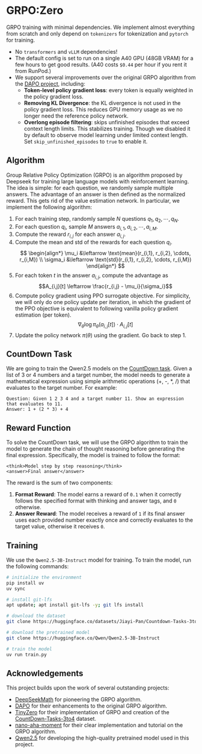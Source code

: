 # GRPO:Zero

GRPO training with minimal dependencies. We implement almost everything from scratch and only depend on `tokenizers` for tokenization and `pytorch` for training. 
- No `transformers` and `vLLM` dependencies! 
- The default config is set to run on a single A40 GPU (48GB VRAM) for a few hours to get good results. (A40 costs `$0.44` per hour if you rent it from RunPod.)
- We support several improvements over the original GRPO algorithm from the [DAPO project](https://arxiv.org/abs/2503.14476), including:
    - **Token-level policy gradient loss**: every token is equally weighted in the policy gradient loss.
    - **Removing KL Divergence**: the KL divergence is not used in the policy gradient loss. This reduces GPU memory usage as we no longer need the reference policy network.
    - **Overlong episode filtering**: skips unfinished episodes that exceed context length limits. This stabilizes training. Though we disabled it by default to observe model learning under limited context length. Set `skip_unfinished_episodes` to `true` to enable it.

## Algorithm 

Group Relative Policy Optimization (GRPO) is an algorithm proposed by Deepseek for training large language models with reinforcement learning. The idea is simple: for each question, we randomly sample multiple answers. The advantage of an answer is then defined as the normalized reward. This gets rid of the value estimation network. In particular, we implement the following algorithm:

1. For each training step, randomly sample $N$ questions $q_1, q_2, \cdots, q_N$.
2. For each question $q_i$, sample $M$ answers $a_{i,1}, a_{i,2}, \cdots, a_{i,M}$.
3. Compute the reward $r_{i,j}$ for each answer $a_{i,j}$.
4. Compute the mean and std of the rewards for each question $q_i$.
$$
\begin{align*}
\mu_i &\leftarrow \text{mean}(r_{i,1}, r_{i,2}, \cdots, r_{i,M}) \\
\sigma_i &\leftarrow \text{std}(r_{i,1}, r_{i,2}, \cdots, r_{i,M})
\end{align*}
$$
5. For each token $t$ in the answer $a_{i,j}$, compute the advantage as $$A_{i,j}[t] \leftarrow \frac{r_{i,j} - \mu_i}{\sigma_i}$$
6. Compute policy gradient using PPO surrogate objective. For simplicity, we will only do one policy update per iteration, in which the gradient of the PPO objective is equivalent to following vanilla policy gradient estimation (per token).
$$
\nabla_\theta \log \pi_\theta(a_{i,j}[t]) \cdot A_{i,j}[t]
$$
7. Update the policy network $\pi(\theta)$ using the gradient. Go back to step 1.

## CountDown Task

We are going to train the Qwen2.5 models on the [CountDown task](https://huggingface.co/datasets/Jiayi-Pan/Countdown-Tasks-3to4). Given a list of 3 or 4 numbers and a target number, the model needs to generate a mathematical expression using simple arithmetic operations (+, -, *, /) that evaluates to the target number. For example:

```
Question: Given 1 2 3 4 and a target number 11. Show an expression that evaluates to 11.
Answer: 1 + (2 * 3) + 4
```

## Reward Function

To solve the CountDown task, we will use the GRPO algorithm to train the model to generate the chain of thought reasoning before generating the final expression. Specifically, the model is trained to follow the format:

```
<think>Model step by step reasoning</think>
<answer>Final answer</answer>
```

The reward is the sum of two components:

1. **Format Reward**: The model earns a reward of `0.1` when it correctly follows the specified format with thinking and answer tags, and `0` otherwise.
2. **Answer Reward**: The model receives a reward of `1` if its final answer uses each provided number exactly once and correctly evaluates to the target value, otherwise it receives `0`.


## Training

We use the `Qwen2.5-3B-Instruct` model for training. To train the model, run the following commands:

```bash
# initialize the environment
pip install uv
uv sync

# install git-lfs
apt update; apt install git-lfs -y; git lfs install

# download the dataset
git clone https://huggingface.co/datasets/Jiayi-Pan/Countdown-Tasks-3to4

# download the pretrained model
git clone https://huggingface.co/Qwen/Qwen2.5-3B-Instruct

# train the model
uv run train.py
```
## Acknowledgements

This project builds upon the work of several outstanding projects:

- [DeepSeekMath](https://arxiv.org/abs/2402.03300) for pioneering the GRPO algorithm.
- [DAPO](https://arxiv.org/abs/2503.14476) for their enhancements to the original GRPO algorithm.
- [TinyZero](https://github.com/Jiayi-Pan/TinyZero) for their implementation of GRPO and creation of the [CountDown-Tasks-3to4](https://huggingface.co/datasets/Jiayi-Pan/Countdown-Tasks-3to4) dataset.
- [nano-aha-moment](https://github.com/McGill-NLP/nano-aha-moment/tree/main) for their clear implementation and tutorial on the GRPO algorithm.
- [Qwen2.5](https://huggingface.co/Qwen/Qwen2.5-3B-Instruct) for developing the high-quality pretrained model used in this project.